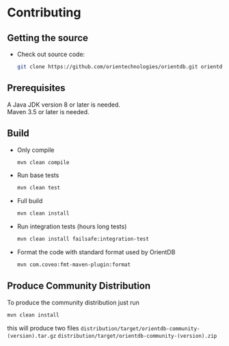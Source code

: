 # Contributing


## Getting the source

- Check out source code:
  ```bash
  git clone https://github.com/orientechnologies/orientdb.git orientdb
  ```

## Prerequisites

A Java JDK version 8 or later is needed.  
Maven 3.5 or later is needed.  

## Build 

- Only compile

    ```bash
    mvn clean compile
    ```
- Run base tests

    ```bash
    mvn clean test
    ```
- Full build

    ```bash
    mvn clean install
    ```
- Run integration tests (hours long tests)

    ```bash
    mvn clean install failsafe:integration-test
    ```
- Format the code with standard format used by OrientDB

    ```bash
    mvn com.coveo:fmt-maven-plugin:format
    ```

## Produce Community Distribution

To produce the community distribution just run  

```bash
mvn clean install
```  

this will produce two files `distribution/target/orientdb-community-(version).tar.gz` `distribution/target/orientdb-community-(version).zip`

